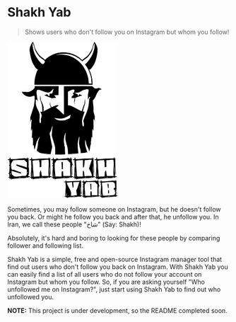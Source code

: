 ﻿# Shakh Yab

> Shows users who don't follow you on Instagram but whom you follow!

<img src="https://github.com/ehsan-mohammadi/ShakhYab/blob/master/ShakhYab/images/ShakhYab-logo.png" width="250"/>

Sometimes, you may follow someone on Instagram, but he doesn't follow you back. Or might he follow you back and after that, he unfollow you. In Iran, we call these people "شاخ" (Say: Shakh)!

Absolutely, it's hard and boring to looking for these people by comparing follower and following list.

Shakh Yab is a simple, free and open-source Instagram manager tool that find out users who don't follow you back on Instagram. With Shakh Yab you can easily find a list of all users who do not follow your account on Instagram but whom you follow. So, if you are asking yourself "Who unfollowed me on Instagram?", just start using Shakh Yab to find out who unfollowed you.

**NOTE:** This project is under development, so the README completed soon.